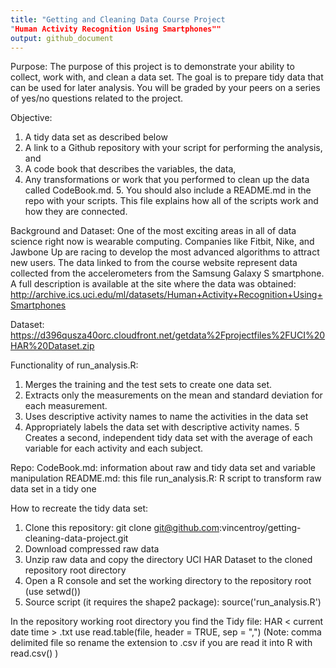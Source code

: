 ```yaml
---
title: "Getting and Cleaning Data Course Project
"Human Activity Recognition Using Smartphones""
output: github_document
---
```


Purpose:
The purpose of this project is to demonstrate your ability to collect, work with, and clean a data set. The goal is to prepare tidy data that can be used for later analysis. You will be graded by your peers on a series of yes/no questions related to the project.

Objective:
1. A tidy data set as described below
2. A link to a Github repository with your script for performing the analysis, and
3. A code book that describes the variables, the data, 
4. Any transformations or work that you performed to clean up the data called CodeBook.md. 5. You should also include a README.md in the repo with your scripts. This file explains how all of the scripts work and how they are connected.

Background and Dataset:
One of the most exciting areas in all of data science right now is wearable computing. Companies like Fitbit, Nike, and Jawbone Up are racing to develop the most advanced algorithms to attract new users. The data linked to from the course website represent data collected from the accelerometers from the Samsung Galaxy S smartphone. A full description is available at the site where the data was obtained: http://archive.ics.uci.edu/ml/datasets/Human+Activity+Recognition+Using+Smartphones

Dataset: https://d396qusza40orc.cloudfront.net/getdata%2Fprojectfiles%2FUCI%20HAR%20Dataset.zip

Functionality of run_analysis.R:
1. Merges the training and the test sets to create one data set.
2. Extracts only the measurements on the mean and standard deviation for each measurement.
3. Uses descriptive activity names to name the activities in the data set
4. Appropriately labels the data set with descriptive activity names.
5  Creates a second, independent tidy data set with the average of each variable for each activity and each subject.

Repo:
CodeBook.md: information about raw and tidy data set and variable manipulation 
README.md: this file
run_analysis.R: R script to transform raw data set in a tidy one

How to recreate the tidy data set:
1. Clone this repository: git clone git@github.com:vincentroy/getting-cleaning-data-project.git
2. Download compressed raw data
3. Unzip raw data and copy the directory UCI HAR Dataset to the cloned repository root directory
4. Open a R console and set the working directory to the repository root (use setwd())
5. Source script (it requires the shape2 package): source('run_analysis.R')

In the repository working root directory you find the Tidy file: 
HAR < current date time > .txt   use read.table(file, header = TRUE, sep = ",")
(Note: comma delimited file so rename the extension to .csv if you are read it into R with read.csv() )
